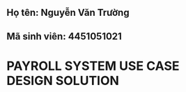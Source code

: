 ## Họ tên: Nguyễn Văn Trường
## Mã sinh viên: 4451051021
# PAYROLL SYSTEM USE CASE DESIGN SOLUTION
#


